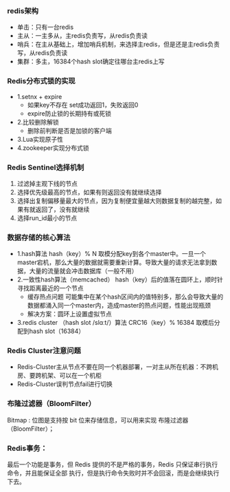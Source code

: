 ### redis架构
- 单击：只有一台redis
- 主从：一主多从，主redis负责写，从redis负责读
- 哨兵：在主从基础上，增加哨兵机制，来选择主redis，但是还是主redis负责写，从redis负责读
- 集群：多主，16384个hash slot确定往哪台主redis上写


### Redis分布式锁的实现

- 1.setnx + expire
  - 如果key不存在 set成功返回1，失败返回0
  - expire防止锁的长期持有或死锁
- 2.比较删除解锁
  - 删除前判断是否是加锁的客户端
- 3.Lua实现原子性
- 4.zookeeper实现分布式锁

### Redis Sentinel选择机制

1. 过滤掉主观下线的节点 
2. 选择优先级最高的节点，如果有则返回没有就继续选择
3. 选择出复制偏移量最大的节点，因为复制便宜量越大则数据复制的越完整，如果有就返回了，没有就继续
4. 选择run_id最小的节点



### 数据存储的核心算法

- 1.hash算法
  	hash（key）% N 取模分配key到各个master中。一旦一个master宕机，那么大量的数据就需要重新计算。导致大量的请求无法拿到数据，大量的流量就会冲击数据库（一般不用）
- 2.一致性hash算法（memcached）
  hash（key）后的值落在圆环上，顺时针寻找距离最近的一个节点
  - 缓存热点问题
    可能集中在某个hash区间内的值特别多，那么会导致大量的数据都涌入同一个master内，造成master的热点问题，性能出现瓶颈
  - 解决方案：圆环上设置虚拟节点
- 3.redis cluster （hash slot /slɑːt/）算法
  CRC16（key）% 16384 取模后分配到hash slot（16384）

### Redis Cluster注意问题

- Redis-Cluster主从节点不要在同一个机器部署，一对主从所在机器：不跨机房、要跨机架、可以在一个机柜
- Redis-Cluster误判节点fail进行切换



### 布隆过滤器（BloomFilter）

Bitmap : 位图是⽀持按 bit 位来存储信息，可以⽤来实现 布隆过滤器（BloomFilter）；

### Redis事务： 

最后⼀个功能是事务，但 Redis 提供的不是严格的事务，Redis 只保证串⾏执⾏命令，并且能保证全部 执⾏，但是执⾏命令失败时并不会回滚，⽽是会继续执⾏下去。
